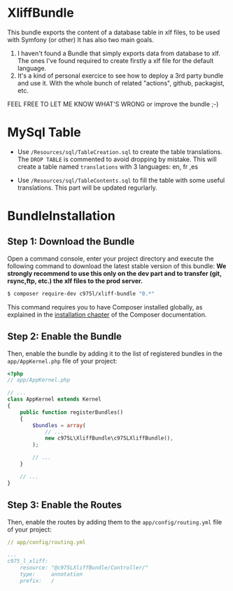 # XliffBundle
This bundle exports the content of a database table in xlf files, to be used with Symfony (or other)
It has also two main goals.
1) I haven't found a Bundle that simply exports data from database to xlf.
The ones I've found required to create firstly a xlf file for the default language.
2) It's a kind of personal exercice to see how to deploy a 3rd party bundle and use it.
With the whole bunch of related "actions", github, packagist, etc.

FEEL FREE TO LET ME KNOW WHAT'S WRONG or improve the bundle ;-)


MySql Table
===========

- Use `/Resources/sql/TableCreation.sql` to create the table translations.
The `DROP TABLE` is commented to avoid dropping by mistake.
This will create a table named `translations` with 3 languages: en, fr ,es

- Use `/Resources/sql/TableContents.sql` to fill the table with some useful translations.
This part will be updated regurlarly.



BundleInstallation
==================

Step 1: Download the Bundle
---------------------------

Open a command console, enter your project directory and execute the
following command to download the latest stable version of this bundle:
**We strongly recommend to use this only on the dev part and to transfer (git, rsync,ftp, etc.) the xlf files to the prod server.**

```bash
$ composer require-dev c975l/xliff-bundle "0.*"
```

This command requires you to have Composer installed globally, as explained
in the [installation chapter](https://getcomposer.org/doc/00-intro.md)
of the Composer documentation.

Step 2: Enable the Bundle
-------------------------

Then, enable the bundle by adding it to the list of registered bundles
in the `app/AppKernel.php` file of your project:

```php
<?php
// app/AppKernel.php

// ...
class AppKernel extends Kernel
{
    public function registerBundles()
    {
        $bundles = array(
            // ...
            new c975L\XliffBundle\c975LXliffBundle(),
        );

        // ...
    }

    // ...
}
```

Step 3: Enable the Routes
-------------------------

Then, enable the routes by adding them to the `app/config/routing.yml` file of your project:

```yml
// app/config/routing.yml

...
c975_l_xliff:
    resource: "@c975LXliffBundle/Controller/"
    type:     annotation
    prefix:   /
```